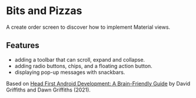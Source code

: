 # Bits and Pizzas

A create order screen to discover how to implement Material views.

<!-- <p align="center">
<img src="screenshot.png" style="width:528px;max-width: 100%;">
</p> -->

## Features

- adding a toolbar that can scroll, expand and collapse.
- adding radio buttons, chips, and a floating action button.
- displaying pop-up messages with snackbars.

Based on [Head First Android Development: A Brain-Friendly Guide](https://www.amazon.com/Head-First-Android-Development-Brain-Friendly/dp/1449362184) by David Griffiths and Dawn Griffiths (2021).
